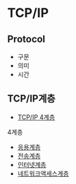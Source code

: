 # TCP/IP
## Protocol
- 구문
- 의미
- 시간

## TCP/IP계층
- [TCP/IP 4계층](../../../01필기/01내용/04프로그래밍언어활용/04프로그래밍언어활용_02내용.md#응용계층의-주요프로토콜)

4계층
- [응용계층](../../../01필기/01내용/04프로그래밍언어활용/04프로그래밍언어활용_02내용.md#응용계층의-주요프로토콜)
- [전송계층](../../../01필기/01내용/04프로그래밍언어활용/04프로그래밍언어활용_02내용.md#전송계층의-주요프로토콜)
- [인터넷계층](../../../01필기/01내용/04프로그래밍언어활용/04프로그래밍언어활용_02내용.md#인터넷계층의-주요프로토콜)
- [네트워크액세스계층](../../../01필기/01내용/04프로그래밍언어활용/04프로그래밍언어활용_02내용.md#네트워크액세스계층의-주요프로토콜)